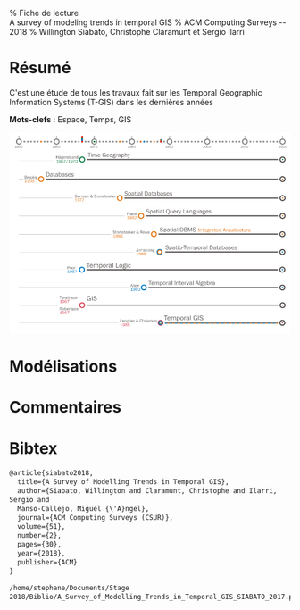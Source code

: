 % Fiche de lecture  
A survey of modeling trends in temporal GIS
% ACM Computing Surveys -- 2018
% Willington Siabato, Christophe Claramunt et Sergio Ilarri

# Résumé

C'est une étude de tous les travaux fait sur les Temporal Geographic Information Systems (T-GIS) dans les dernières années

**Mots-clefs** : Espace, Temps, GIS

![L'évolution des domaines utilisés pour les T-GIS](siabato2018.png)

# Modélisations

# Commentaires

# Bibtex

```
@article{siabato2018,
  title={A Survey of Modelling Trends in Temporal GIS},
  author={Siabato, Willington and Claramunt, Christophe and Ilarri, Sergio and
  Manso-Callejo, Miguel {\'A}ngel},
  journal={ACM Computing Surveys (CSUR)},
  volume={51},
  number={2},
  pages={30},
  year={2018},
  publisher={ACM}
}
```

```
/home/stephane/Documents/Stage 2018/Biblio/A_Survey_of_Modelling_Trends_in_Temporal_GIS_SIABATO_2017.pdf
```
